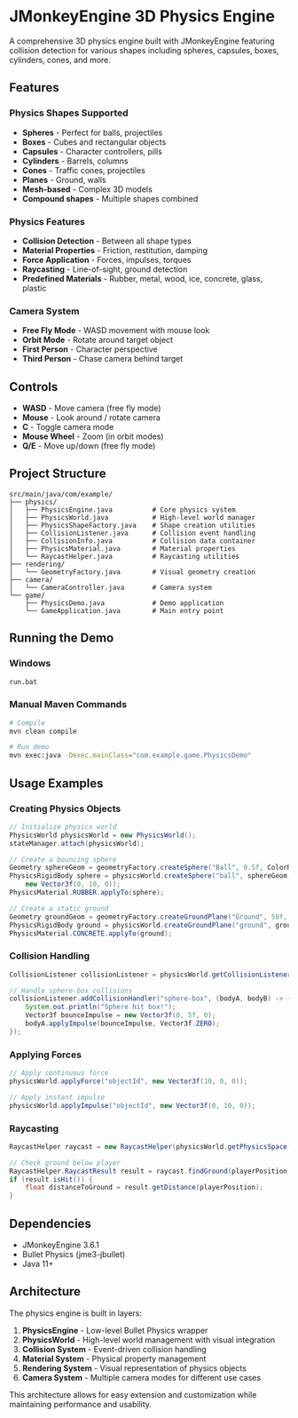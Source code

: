 # JMonkeyEngine 3D Physics Engine

A comprehensive 3D physics engine built with JMonkeyEngine featuring collision detection for various shapes including spheres, capsules, boxes, cylinders, cones, and more.

## Features

### Physics Shapes Supported
- **Spheres** - Perfect for balls, projectiles
- **Boxes** - Cubes and rectangular objects
- **Capsules** - Character controllers, pills
- **Cylinders** - Barrels, columns
- **Cones** - Traffic cones, projectiles
- **Planes** - Ground, walls
- **Mesh-based** - Complex 3D models
- **Compound shapes** - Multiple shapes combined

### Physics Features
- **Collision Detection** - Between all shape types
- **Material Properties** - Friction, restitution, damping
- **Force Application** - Forces, impulses, torques
- **Raycasting** - Line-of-sight, ground detection
- **Predefined Materials** - Rubber, metal, wood, ice, concrete, glass, plastic

### Camera System
- **Free Fly Mode** - WASD movement with mouse look
- **Orbit Mode** - Rotate around target object
- **First Person** - Character perspective
- **Third Person** - Chase camera behind target

## Controls

- **WASD** - Move camera (free fly mode)
- **Mouse** - Look around / rotate camera
- **C** - Toggle camera mode
- **Mouse Wheel** - Zoom (in orbit modes)
- **Q/E** - Move up/down (free fly mode)

## Project Structure

```
src/main/java/com/example/
├── physics/
│   ├── PhysicsEngine.java          # Core physics system
│   ├── PhysicsWorld.java           # High-level world manager
│   ├── PhysicsShapeFactory.java    # Shape creation utilities
│   ├── CollisionListener.java      # Collision event handling
│   ├── CollisionInfo.java          # Collision data container
│   ├── PhysicsMaterial.java        # Material properties
│   └── RaycastHelper.java          # Raycasting utilities
├── rendering/
│   └── GeometryFactory.java        # Visual geometry creation
├── camera/
│   └── CameraController.java       # Camera system
└── game/
    ├── PhysicsDemo.java            # Demo application
    └── GameApplication.java        # Main entry point
```

## Running the Demo

### Windows
```bash
run.bat
```

### Manual Maven Commands
```bash
# Compile
mvn clean compile

# Run demo
mvn exec:java -Dexec.mainClass="com.example.game.PhysicsDemo"
```

## Usage Examples

### Creating Physics Objects

```java
// Initialize physics world
PhysicsWorld physicsWorld = new PhysicsWorld();
stateManager.attach(physicsWorld);

// Create a bouncing sphere
Geometry sphereGeom = geometryFactory.createSphere("Ball", 0.5f, ColorRGBA.Red);
PhysicsRigidBody sphere = physicsWorld.createSphere("ball", sphereGeom, 0.5f, 1f, 
    new Vector3f(0, 10, 0));
PhysicsMaterial.RUBBER.applyTo(sphere);

// Create a static ground
Geometry groundGeom = geometryFactory.createGroundPlane("Ground", 50f, ColorRGBA.Gray);
PhysicsRigidBody ground = physicsWorld.createGroundPlane("ground", groundGeom);
PhysicsMaterial.CONCRETE.applyTo(ground);
```

### Collision Handling

```java
CollisionListener collisionListener = physicsWorld.getCollisionListener();

// Handle sphere-box collisions
collisionListener.addCollisionHandler("sphere-box", (bodyA, bodyB) -> {
    System.out.println("Sphere hit box!");
    Vector3f bounceImpulse = new Vector3f(0, 5f, 0);
    bodyA.applyImpulse(bounceImpulse, Vector3f.ZERO);
});
```

### Applying Forces

```java
// Apply continuous force
physicsWorld.applyForce("objectId", new Vector3f(10, 0, 0));

// Apply instant impulse
physicsWorld.applyImpulse("objectId", new Vector3f(0, 10, 0));
```

### Raycasting

```java
RaycastHelper raycast = new RaycastHelper(physicsWorld.getPhysicsSpace());

// Check ground below player
RaycastHelper.RaycastResult result = raycast.findGround(playerPosition, 10f);
if (result.isHit()) {
    float distanceToGround = result.getDistance(playerPosition);
}
```

## Dependencies

- JMonkeyEngine 3.6.1
- Bullet Physics (jme3-jbullet)
- Java 11+

## Architecture

The physics engine is built in layers:

1. **PhysicsEngine** - Low-level Bullet Physics wrapper
2. **PhysicsWorld** - High-level world management with visual integration
3. **Collision System** - Event-driven collision handling
4. **Material System** - Physical property management
5. **Rendering System** - Visual representation of physics objects
6. **Camera System** - Multiple camera modes for different use cases

This architecture allows for easy extension and customization while maintaining performance and usability.
